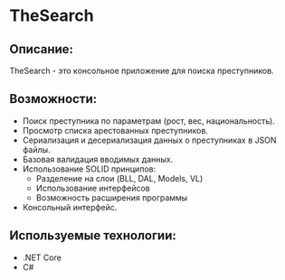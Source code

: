 ﻿# TheSearch

## Описание:

TheSearch - это консольное приложение для поиска преступников.

## Возможности:

- Поиск преступника по параметрам (рост, вес, национальность).
- Просмотр списка арестованных преступников.
- Сериализация и десериализация данных о преступниках в JSON файлы.
- Базовая валидация вводимых данных.
- Использование SOLID принципов:
    - Разделение на слои (BLL, DAL, Models, VL)
    - Использование интерфейсов
    - Возможность расширения программы
- Консольный интерфейс.
## Используемые технологии:

- .NET Core
- С#
